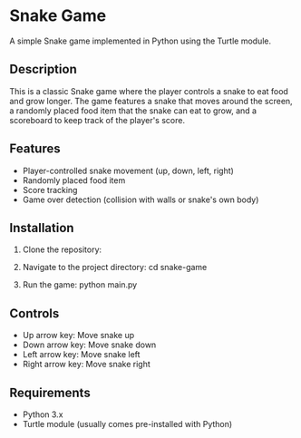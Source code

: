 # Snake Game

A simple Snake game implemented in Python using the Turtle module.

## Description

This is a classic Snake game where the player controls a snake to eat food and grow longer. The game features a snake that moves around the screen, a randomly placed food item that the snake can eat to grow, and a scoreboard to keep track of the player's score.

## Features

- Player-controlled snake movement (up, down, left, right)
- Randomly placed food item
- Score tracking
- Game over detection (collision with walls or snake's own body)

## Installation

1. Clone the repository:
   
2. Navigate to the project directory: cd snake-game
3. Run the game: python main.py


## Controls

- Up arrow key: Move snake up
- Down arrow key: Move snake down
- Left arrow key: Move snake left
- Right arrow key: Move snake right

## Requirements

- Python 3.x
- Turtle module (usually comes pre-installed with Python)






